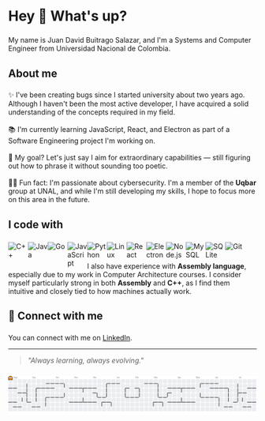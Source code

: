 <h1 align="left">Hey 👋 What's up?</h1>

###

<p align="left">My name is Juan David Buitrago Salazar, and I'm a Systems and Computer Engineer from Universidad Nacional de Colombia.</p>

###

<h2 align="left">About me</h2>

###

<p align="left">✨ I've been creating bugs since I started university about two years ago. Although I haven't been the most active developer, I have acquired a solid understanding of the concepts required in my field.<br><br>📚 I'm currently learning JavaScript, React, and Electron as part of a Software Engineering project I'm working on.<br><br>🎯 My goal? Let's just say I aim for extraordinary capabilities — still figuring out how to phrase it without sounding too poetic.<br><br>🕵️‍♂️ Fun fact: I'm passionate about cybersecurity. I'm a member of the <b>Uqbar</b> group at UNAL, and while I'm still developing my skills, I hope to focus more on this area in the future.</p>

###

<h2 align="left">I code with</h2>

###

<a href="https://isocpp.org/" target="_blank">
  <img align="left" title="C++" alt="C++" width="40px" src="https://cdn.jsdelivr.net/gh/devicons/devicon/icons/cplusplus/cplusplus-original.svg" />
</a>

<a href="https://www.java.com/" target="_blank">
  <img align="left" title="Java" alt="Java" width="40px" src="https://cdn.jsdelivr.net/gh/devicons/devicon/icons/java/java-original.svg" />
</a>

<a href="https://go.dev/" target="_blank">
  <img align="left" title="Go" alt="Go" width="40px" src="https://cdn.jsdelivr.net/gh/devicons/devicon/icons/go/go-original-wordmark.svg" />
</a>

<a href="https://developer.mozilla.org/en-US/docs/Web/JavaScript" target="_blank">
  <img align="left" title="JavaScript" alt="JavaScript" width="40px" src="https://cdn.jsdelivr.net/gh/devicons/devicon/icons/javascript/javascript-original.svg" />
</a>

<a href="https://www.python.org/" target="_blank">
  <img align="left" title="Python" alt="Python" width="40px" src="https://cdn.jsdelivr.net/gh/devicons/devicon/icons/python/python-original.svg" />
</a>

<a href="https://www.linux.org/" target="_blank">
  <img align="left" title="Linux" alt="Linux" width="40px" src="https://cdn.jsdelivr.net/gh/devicons/devicon/icons/linux/linux-original.svg" />
</a>

<a href="https://react.dev/" target="_blank">
  <img align="left" title="React" alt="React" width="40px" src="https://cdn.jsdelivr.net/gh/devicons/devicon/icons/react/react-original.svg" />
</a>

<a href="https://www.electronjs.org/" target="_blank">
  <img align="left" title="Electron" alt="Electron" width="40px" src="https://cdn.jsdelivr.net/gh/devicons/devicon/icons/electron/electron-original.svg" />
</a>

<a href="https://nodejs.org/" target="_blank">
  <img align="left" title="Node.js" alt="Node.js" width="40px" src="https://cdn.jsdelivr.net/gh/devicons/devicon/icons/nodejs/nodejs-original.svg" />
</a>

<a href="https://www.mysql.com/" target="_blank">
  <img align="left" title="MySQL" alt="MySQL" width="40px" src="https://cdn.jsdelivr.net/gh/devicons/devicon/icons/mysql/mysql-original.svg" />
</a>

<a href="https://www.sqlite.org/index.html" target="_blank">
  <img align="left" title="SQLite" alt="SQLite" width="40px" src="https://cdn.jsdelivr.net/gh/devicons/devicon/icons/sqlite/sqlite-original.svg" />
</a>

<a href="https://git-scm.com/" target="_blank">
  <img align="left" title="Git" alt="Git" width="40px" src="https://cdn.jsdelivr.net/gh/devicons/devicon/icons/git/git-original.svg" />
</a>

<br />

###

<p align="left">I also have experience with <b>Assembly language</b>, especially due to my work in Computer Architecture courses. I consider myself particularly strong in both <b>Assembly</b> and <b>C++</b>, as I find them intuitive and closely tied to how machines actually work.</p>

###

<h2 align="left">🔗 Connect with me</h2>

###

<p>
  You can connect with me on 
  <a href="https://www.linkedin.com/in/juanbuitra/" target="_blank">LinkedIn</a>.
</p>


---

> *"Always learning, always evolving."*

###

<picture>
  <source media="(prefers-color-scheme: dark)" srcset="https://raw.githubusercontent.com/Bellic12/Bellic12/output/pacman-contribution-graph-dark.svg">
  <source media="(prefers-color-scheme: light)" srcset="https://raw.githubusercontent.com/Bellic12/Bellic12/output/pacman-contribution-graph.svg">
  <img alt="pacman contribution graph" src="https://raw.githubusercontent.com/Bellic12/Bellic12/output/pacman-contribution-graph.svg">
</picture>
